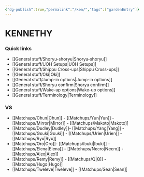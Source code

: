 ```yaml
---
{"dg-publish":true,"permalink":"/ken/","tags":["gardenEntry"]}
---
```


# KENNETHY
### Quick links
- [[General stuff/Shoryu-shoryu\|Shoryu-shoryu]]
- [[General stuff/UOH Setups\|UOH Setups]]
- [[General stuff/Shippu Cross-ups\|Shippu Cross-ups]]
- [[General stuff/Oki\|Oki]]
- [[General stuff/Jump-in options\|Jump-in options]]
- [[General stuff/Shoryu confirm\|Shoryu confirm]]
- [[General stuff/Wake-up options\|Wake-up options]]
- [[General stuff/Terminology\|Terminology]]

### VS
- [[Matchups/Chun\|Chun]] - [[Matchups/Yun\|Yun]] - [[Matchups/Mirror\|Mirror]] - [[Matchups/Makoto\|Makoto]] 
- [[Matchups/Dudley\|Dudley]]- [[Matchups/Yang\|Yang]] - [[Matchups/Gouki\|Gouki]] - [[Matchups/Urien\|Urien]] - [[Matchups/Ryu\|Ryu]] 
- [[Matchups/Oro\|Oro]]- [[Matchups/Ibuki\|Ibuki]] - [[Matchups/Elena\|Elena]] - [[Matchups/Necro\|Necro]] - [[Matchups/Alex\|Alex]] 
- [[Matchups/Remy\|Remy]] - [[Matchups/Q\|Q]] - [[Matchups/Hugo\|Hugo]] 
- [[Matchups/Tweleve\|Tweleve]] - [[Matchups/Sean\|Sean]] 


